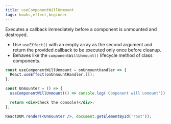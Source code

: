 ```yaml
---
title: useComponentWillUnmount
tags: hooks,effect,beginner
---
```


Executes a callback immediately before a component is unmounted and destroyed.

- Use `useEffect()` with an empty array as the second argument and return the provided callback to be executed only once before cleanup.
- Behaves like the `componentWillUnmount()` lifecycle method of class components.

```jsx
const useComponentWillUnmount = onUnmountHandler => {
  React.useEffect(onUnmountHandler,[]);
};
```

```jsx
const Unmounter = () => {
  useComponentWillUnmount(() => console.log('Component will unmount'));

  return <div>Check the console!</div>;
};

ReactDOM.render(<Unmounter />, document.getElementById('root'));
```

